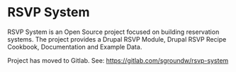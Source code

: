 # RSVP System

RSVP System is an  Open Source project focused on building reservation systems.
The project provides a Drupal RSVP Module, Drupal RSVP Recipe Cookbook, Documentation and Example Data.

Project has moved to Gitlab.
See: https://gitlab.com/sgroundw/rsvp-system
